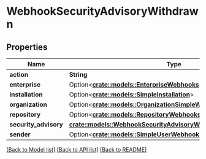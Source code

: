 # WebhookSecurityAdvisoryWithdrawn

## Properties

Name | Type | Description | Notes
------------ | ------------- | ------------- | -------------
**action** | **String** |  | 
**enterprise** | Option<[**crate::models::EnterpriseWebhooks**](enterprise-webhooks.md)> |  | [optional]
**installation** | Option<[**crate::models::SimpleInstallation**](simple-installation.md)> |  | [optional]
**organization** | Option<[**crate::models::OrganizationSimpleWebhooks**](organization-simple-webhooks.md)> |  | [optional]
**repository** | Option<[**crate::models::RepositoryWebhooks**](repository-webhooks.md)> |  | [optional]
**security_advisory** | [**crate::models::WebhookSecurityAdvisoryWithdrawnSecurityAdvisory**](webhook_security_advisory_withdrawn_security_advisory.md) |  | 
**sender** | Option<[**crate::models::SimpleUserWebhooks**](simple-user-webhooks.md)> |  | [optional]

[[Back to Model list]](../README.md#documentation-for-models) [[Back to API list]](../README.md#documentation-for-api-endpoints) [[Back to README]](../README.md)


